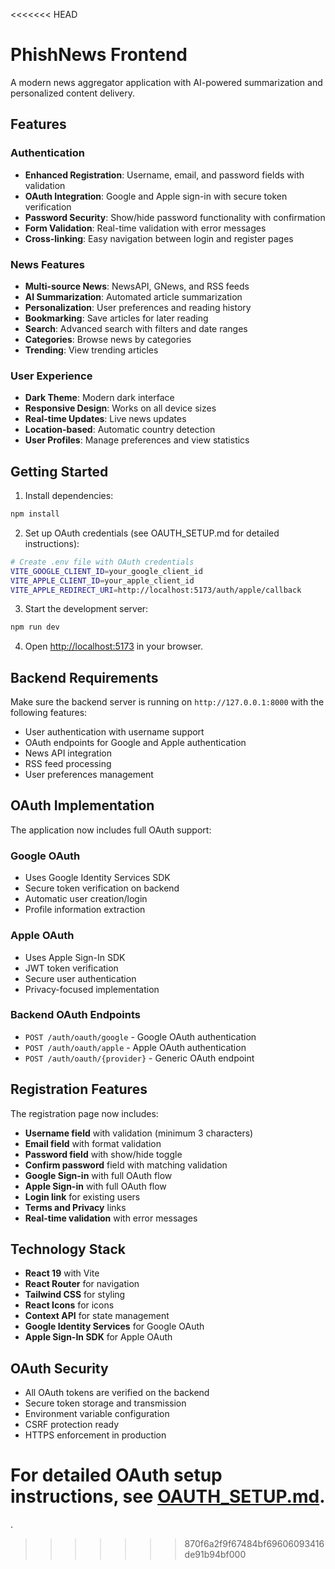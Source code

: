 <<<<<<< HEAD
# PhishNews Frontend

A modern news aggregator application with AI-powered summarization and personalized content delivery.

## Features

### Authentication
- **Enhanced Registration**: Username, email, and password fields with validation
- **OAuth Integration**: Google and Apple sign-in with secure token verification
- **Password Security**: Show/hide password functionality with confirmation
- **Form Validation**: Real-time validation with error messages
- **Cross-linking**: Easy navigation between login and register pages

### News Features
- **Multi-source News**: NewsAPI, GNews, and RSS feeds
- **AI Summarization**: Automated article summarization
- **Personalization**: User preferences and reading history
- **Bookmarking**: Save articles for later reading
- **Search**: Advanced search with filters and date ranges
- **Categories**: Browse news by categories
- **Trending**: View trending articles

### User Experience
- **Dark Theme**: Modern dark interface
- **Responsive Design**: Works on all device sizes
- **Real-time Updates**: Live news updates
- **Location-based**: Automatic country detection
- **User Profiles**: Manage preferences and view statistics

## Getting Started

1. Install dependencies:
```bash
npm install
```

2. Set up OAuth credentials (see OAUTH_SETUP.md for detailed instructions):
```bash
# Create .env file with OAuth credentials
VITE_GOOGLE_CLIENT_ID=your_google_client_id
VITE_APPLE_CLIENT_ID=your_apple_client_id
VITE_APPLE_REDIRECT_URI=http://localhost:5173/auth/apple/callback
```

3. Start the development server:
```bash
npm run dev
```

4. Open [http://localhost:5173](http://localhost:5173) in your browser.

## Backend Requirements

Make sure the backend server is running on `http://127.0.0.1:8000` with the following features:
- User authentication with username support
- OAuth endpoints for Google and Apple authentication
- News API integration
- RSS feed processing
- User preferences management

## OAuth Implementation

The application now includes full OAuth support:

### Google OAuth
- Uses Google Identity Services SDK
- Secure token verification on backend
- Automatic user creation/login
- Profile information extraction

### Apple OAuth
- Uses Apple Sign-In SDK
- JWT token verification
- Secure user authentication
- Privacy-focused implementation

### Backend OAuth Endpoints
- `POST /auth/oauth/google` - Google OAuth authentication
- `POST /auth/oauth/apple` - Apple OAuth authentication
- `POST /auth/oauth/{provider}` - Generic OAuth endpoint

## Registration Features

The registration page now includes:
- **Username field** with validation (minimum 3 characters)
- **Email field** with format validation
- **Password field** with show/hide toggle
- **Confirm password** field with matching validation
- **Google Sign-in** with full OAuth flow
- **Apple Sign-in** with full OAuth flow
- **Login link** for existing users
- **Terms and Privacy** links
- **Real-time validation** with error messages

## Technology Stack

- **React 19** with Vite
- **React Router** for navigation
- **Tailwind CSS** for styling
- **React Icons** for icons
- **Context API** for state management
- **Google Identity Services** for Google OAuth
- **Apple Sign-In SDK** for Apple OAuth

## OAuth Security

- All OAuth tokens are verified on the backend
- Secure token storage and transmission
- Environment variable configuration
- CSRF protection ready
- HTTPS enforcement in production

For detailed OAuth setup instructions, see [OAUTH_SETUP.md](./OAUTH_SETUP.md).
=======
.
>>>>>>> 870f6a2f9f67484bf69606093416de91b94bf000
